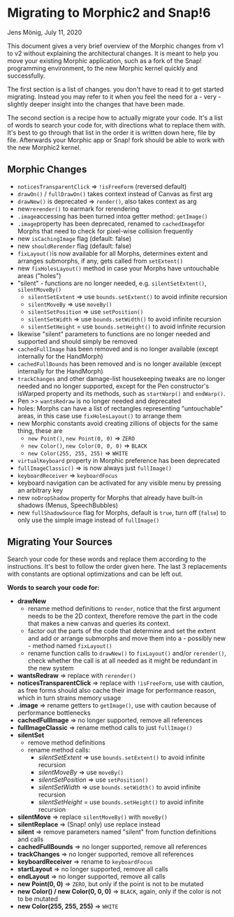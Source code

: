# Migrating to Morphic2 and Snap!6

Jens Mönig, July 11, 2020

This document gives a very brief overview of the Morphic changes from v1 to v2 without explaining the architectural changes. It is meant to help you move your existing Morphic application, such as a fork of the Snap! programming environment, to the new Morphic kernel quickly and successfully.

The first section is a list of changes. you don't have to read it to get started migrating. Instead you may refer to it when you feel the need for a - very - slightly deeper insight into the changes that have been made.

The second section is a recipe how to actually migrate your code. It's a list of words to search your code for, with directions what to replace them with. It's best to go through that list in the order it is written down here, file by file. Afterwards your Morphic app or Snap! fork should be able to work with the new Morphic2 kernel.

## Morphic Changes

* `noticesTransparentClick` => `!isFreeForm` (reversed default)
* `drawOn()` / `fullDrawOn()` takes context instead of Canvas as first arg
* `drawNew()` is deprecated => `render()`, also takes context as arg
* new`rerender()` to earmark for rerendering
* `.image`accessing has been turned intoa getter method: `getImage()`
* `.image`property has been deprecated, renamed to `cachedImage`for Morphs that need to check for pixel-wise collision frequently
* new `isCachingImage` flag (default: false)
* new `shouldRerender` flag (default: false)
* `fixLayout()`is now available for all Morphs, determines extent and arranges submorphs, if any, gets called from `setExtent()`
* new `fixHolesLayout()` method  in case your Morphs have untouchable areas ("holes")
* "silent" - functions are no longer needed, e.g. `silentSetExtent()`, `silentMoveBy()`
    - `silentSetExtent`  => use `bounds.setExtent()` to avoid infinite recursion
    - `silentMoveBy` => use `moveBy()`
    - `silentSetPosition`  => use `setPosition()`
    - `silentSetWidth` => use `bounds.setWidth()` to avoid infinite recursion
    - `silentSetHeight` = use `bounds.setHeight()` to avoid infinite recursion
* likewise "silent" parameters to functions are no longer needed and supported and should simply be removed
* `cachedFullImage` has been removed and is no longer available (except internally for the HandMorph) 
* `cachedFullBounds` has been removed and is no longer available (except internally for the HandMorph)
* `trackChanges` and other damage-list housekeeping tweaks are no longer needed and no longer supported, except for the Pen constructor's isWarped property and its methods, such as `startWarp()` and `endWarp()`.
* Pen >> `wantsRedraw` is no longer needed and deprecated
* holes: Morphs can have a list of rectangles representing "untouchable" areas, in this case use `fixHolesLayout()` to arrange them
*  new Morphic constants avoid creating zillions of objects for the same thing, these are
    - `new Point()`, `new Point(0, 0)` => `ZERO`
    - `new Color()`, `new Color(0, 0, 0)` => `BLACK`
    - `new Color(255, 255, 255)` => `WHITE`
* `virtualKeyboard` property in Morphic preference has been deprecated
* `fullImageClassic()` => is now always just `fullImage()`
* `keyboardReceiver` => `keyboardFocus`
* keyboard navigation can be activated for any visible menu by pressing an arbitrary key
* new `noDropShadow` property for Morphs that already have built-in shadows (Menus, SpeechBubbles) 
* new `fullShadowSource` flag for Morphs, default is `true`, turn off (`false`) to only use the simple image instead of `fullImage()`

## Migrating Your Sources

Search your code for these words and replace them according to the instructions. It's best to follow the order given here. The last 3 replacements with constants are optional optimizations and can be left out.

**Words to search your code for:**

* **drawNew**
    - rename method definitions to `render`, notice that the first argument needs to be the 2D context, therefore remove the part in the code that makes a new canvas and queries its context.
    - factor out the parts of the code that determine and set the extent and add or arrange submorphs and move them into a - possibly new - method named `fixLayout()`
    - rename function calls to `drawNew()` to `fixLayout()` and/or `rerender()`, check whether the call is at all needed as it might be redundant in the new system
* **wantsRedraw** => replace with `rerender()` 
* **noticesTransparentClick** => replace with `!isFreeForm`, use with caution, as free forms should also cache their image for performance reason, which in turn strains memory usage 
* **.image** => rename getters to `getImage()`, use with caution because of performance bottlenecks 
* **cachedFullImage** => no longer supported, remove all references
* **fullImageClassic** => rename method calls to just `fullImage()`
* **silentSet**
    - remove method definitions
    - rename method calls:
        - *silentSetExtent*  => use `bounds.setExtent()` to avoid infinite recursion
        - *silentMoveBy* => use `moveBy()`
        - *silentSetPosition*  => use `setPosition()`
        - *silentSetWidth* => use `bounds.setWidth()` to avoid infinite recursion
        - *silentSetHeight* = use `bounds.setHeight()` to avoid infinite recursion
* **silentMove** => replace `silentMoveBy()` with `moveBy()`
* **silentReplace** => (Snap! only) use replace instead
* **silent** => remove parameters named "silent" from function definitions and calls
* **cachedFullBounds** =>  no longer supported, remove all references
* **trackChanges** => no longer supported, remove all references
* **keyboardReceiver** => rename to `keyboardFocus`
* **startLayout** => no longer supported, remove all calls
* **endLayout** => no longer supported, remove all calls
* **new Point(0, 0)** => `ZERO`, but only if the point is not to be mutated
* **new Color() / new Color(0, 0, 0)** => `BLACK`, again, only if the color is not to be mutated
* **new Color(255, 255, 255)** => `WHITE`
